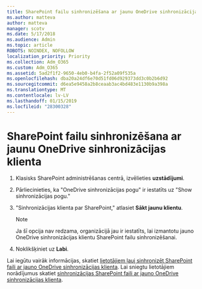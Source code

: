 ```yaml
---
title: SharePoint failu sinhronizēšana ar jaunu OneDrive sinhronizācijas klienta
ms.author: matteva
author: matteva
manager: scotv
ms.date: 5/17/2018
ms.audience: Admin
ms.topic: article
ROBOTS: NOINDEX, NOFOLLOW
localization_priority: Priority
ms.collection: Adm_O365
ms.custom: Adm_O365
ms.assetid: 5ad2f1f2-9650-4eb0-b4fa-2f52a09f535a
ms.openlocfilehash: dba20a24df6e70d51fd06d929373dd3c0b2b6d92
ms.sourcegitcommit: d6ea5e9458a2b8ceaab3ac4bd483e1130b9a398a
ms.translationtype: MT
ms.contentlocale: lv-LV
ms.lasthandoff: 01/15/2019
ms.locfileid: "28300328"
---
```

# <a name="sync-sharepoint-files-with-the-new-onedrive-sync-client"></a>SharePoint failu sinhronizēšana ar jaunu OneDrive sinhronizācijas klienta

1. Klasisks SharePoint administrēšanas centrā, izvēlieties **uzstādījumi**.
    
2. Pārliecinieties, ka "OneDrive sinhronizācijas pogu" ir iestatīts uz "Show sinhronizācijas pogu."
    
3. "Sinhronizācijas klienta par SharePoint," atlasiet **Sākt jaunu klientu**.
    
    > [!NOTE]
    > Ja šī opcija nav redzama, organizācijā jau ir iestatīts, lai izmantotu jauno OneDrive sinhronizācijas klientu SharePoint failu sinhronizēšanai. 
  
4. Noklikšķiniet uz **Labi**.
    
Lai iegūtu vairāk informācijas, skatiet [lietotājiem ļauj sinhronizēt SharePoint faili ar jauno OneDrive sinhronizācijas klienta](https://go.microsoft.com/fwlink/?linkid=866433). Lai sniegtu lietotājiem norādījumus skatiet [sinhronizācijas SharePoint faili ar jauno OneDrive sinhronizācijas klienta](https://go.microsoft.com/fwlink/?linkid=866427).
  

